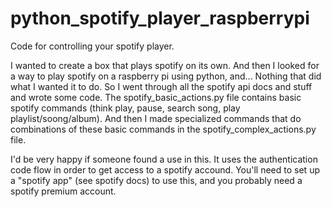 # python_spotify_player_raspberrypi
Code for controlling your spotify player.

I wanted to create a box that plays spotify on its own. And then I looked for a way to play spotify on a raspberry pi using python, and... Nothing that did what I wanted it to do.
So I went through all the spotify api docs and stuff and wrote some code. The spotify_basic_actions.py file contains basic spotify commands (think play, pause, search song, play playlist/soong/album). And then I made specialized commands that do combinations of these basic commands in the spotify_complex_actions.py file.

I'd be very happy if someone found a use in this.
It uses the authentication code flow in order to get access to a spotify accound. You'll need to set up a "spotify app" (see spotify docs) to use this, and you probably need a spotify premium account.
